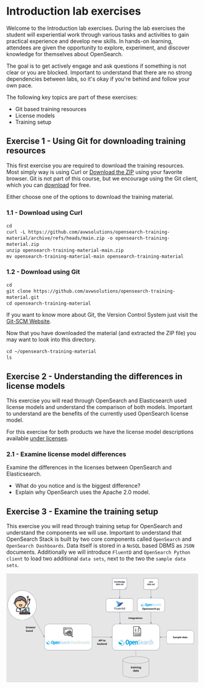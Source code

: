# Introduction lab exercises

Welcome to the Introduction lab exercises. During the lab exercises the student will experiential work through various tasks and activities to gain practical experience and develop new skills. In hands-on learning, attendees are given the opportunity to explore, experiment, and discover knowledge for themselves about OpenSearch.

The goal is to  get actively engage and ask questions if something is not clear or you are blocked. Important to understand that there are no strong dependencies between labs, so it's okay if you're behind and follow your own pace.

The following key topics are part of these exercises:

- Git based training resources
- License models
- Training setup

## Exercise 1 - Using Git for downloading training resources

This first exercise you are required to download the training resources. Most simply way is using Curl or [Download the ZIP](https://github.com/avwsolutions/opensearch-training-material/archive/refs/heads/main.zip) using your favorite browser. Git is not part of this course, but we encourage using the Git client, which you can [download](https://git-scm.com/downloads/guis) for free.

Either choose one of the options to download the training material.

### 1.1 - Download using Curl

```
cd
curl -L https://github.com/avwsolutions/opensearch-training-material/archive/refs/heads/main.zip -o opensearch-training-material.zip
unzip opensearch-training-material-main.zip
mv opensearch-training-material-main opensearch-training-material
```

### 1.2 - Download using Git

```
cd
git clone https://github.com/avwsolutions/opensearch-training-material.git
cd opensearch-training-material
```

If you want to know more about Git, the Version Control System just visit the [Git-SCM Website](https://git-scm.com/).

Now that you have downloaded the material (and extracted the ZIP file) you may want to look into this directory.

```
cd ~/opensearch-training-material
ls
```

## Exercise 2 - Understanding the differences in license models

This exercise you will read through OpenSearch and Elasticsearch used license models and understand the comparison of both models. Important to understand are the benefits of the currently used OpenSearch license model.

For this exercise for both products we have the license model descriptions available [under licenses](licenses).

### 2.1 - Examine license model differences

Examine the differences in the licenses between OpenSearch and Elasticsearch.
- What do you notice and is the biggest difference?
- Explain why OpenSearch uses the Apache 2.0 model.


## Exercise 3 - Examine the training setup

This exercise you will read through training setup for OpenSearch and understand the components we will use. Important to understand that OpenSearch Stack is built by two core components called `OpenSearch` and `OpenSearch Dashboards`. Data itself is stored in a `NoSQL` based DBMS as `JSON` documents. Additionally we will introduce `FluentD` and `OpenSearch Python client` to load two additional `data sets`, next to the two the `sample data sets`.

<img src="https://raw.githubusercontent.com/avwsolutions/opensearch-training-material/main/labs/01-Introduction/content/training-setup.png" alt="training-setup">
